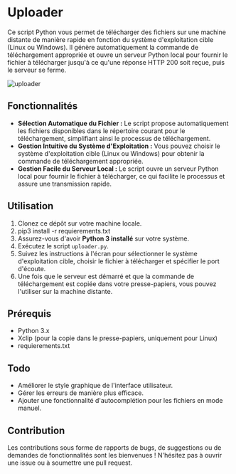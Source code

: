 # Uploader
Ce script Python vous permet de télécharger des fichiers sur une machine distante de manière rapide en fonction du système d'exploitation cible (Linux ou Windows). 
Il génère automatiquement la commande de téléchargement appropriée et ouvre un serveur Python local pour fournir le fichier à télécharger jusqu'à ce qu'une réponse HTTP 200 soit reçue, 
puis le serveur se ferme.

![uploader](https://github.com/Frozenka/uploader/assets/13807685/92b00363-2398-43bb-862e-08c3545ce8e4)


## Fonctionnalités
- **Sélection Automatique du Fichier :** Le script propose automatiquement les fichiers disponibles dans le répertoire courant pour le téléchargement, simplifiant ainsi le processus de téléchargement.
- **Gestion Intuitive du Système d'Exploitation :** Vous pouvez choisir le système d'exploitation cible (Linux ou Windows) pour obtenir la commande de téléchargement appropriée.
- **Gestion Facile du Serveur Local :** Le script ouvre un serveur Python local pour fournir le fichier à télécharger, ce qui facilite le processus et assure une transmission rapide.

## Utilisation
1. Clonez ce dépôt sur votre machine locale.
2. pip3 install -r requierements.txt
3. Assurez-vous d'avoir **Python 3 installé** sur votre système.
4. Exécutez le script `uploader.py`.
5. Suivez les instructions à l'écran pour sélectionner le système d'exploitation cible, choisir le fichier à télécharger et spécifier le port d'écoute.
6. Une fois que le serveur est démarré et que la commande de téléchargement est copiée dans votre presse-papiers, vous pouvez l'utiliser sur la machine distante.

## Prérequis
- Python 3.x
- Xclip (pour la copie dans le presse-papiers, uniquement pour Linux)
- requierements.txt

## Todo
- Améliorer le style graphique de l'interface utilisateur.
- Gérer les erreurs de manière plus efficace.
- Ajouter une fonctionnalité d'autocomplétion pour les fichiers en mode manuel.


## Contribution
Les contributions sous forme de rapports de bugs, de suggestions ou de demandes de fonctionnalités sont les bienvenues ! 
N'hésitez pas à ouvrir une issue ou à soumettre une pull request.
